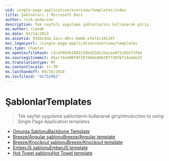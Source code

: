 ```yaml
---
uid: single-page-application/overview/templates/index
title: Şablonları | Microsoft Docs
author: rick-anderson
description: Tek sayfalı uygulama şablonlarını kullanarak giriş
ms.author: riande
ms.date: 01/14/2013
ms.assetid: 93d4cdda-1ecc-40cc-be06-efe72c34116f
msc.legacyurl: /single-page-application/overview/templates
msc.type: chapter
ms.openlocfilehash: c3c4f065b1882219b425d1cbacae8f2c02e73fbe
ms.sourcegitcommit: 45ac74e400f9f2b7dbded66297730f6f14a4eb25
ms.translationtype: MT
ms.contentlocale: tr-TR
ms.lasthandoff: 08/16/2018
ms.locfileid: "41752962"
---
```

<a name="templates"></a><span data-ttu-id="d53df-103">Şablonlar</span><span class="sxs-lookup"><span data-stu-id="d53df-103">Templates</span></span>
====================
> <span data-ttu-id="d53df-104">Tek sayfalı uygulama şablonlarını kullanarak giriş</span><span class="sxs-lookup"><span data-stu-id="d53df-104">Introduction to using Single Page Application templates</span></span>


- [<span data-ttu-id="d53df-105">Omurga Şablonu</span><span class="sxs-lookup"><span data-stu-id="d53df-105">Backbone Template</span></span>](backbonejs-template.md)
- [<span data-ttu-id="d53df-106">Breeze/Angular şablonu</span><span class="sxs-lookup"><span data-stu-id="d53df-106">Breeze/Angular template</span></span>](breezeangular-template.md)
- [<span data-ttu-id="d53df-107">Breeze/Knockout şablonu</span><span class="sxs-lookup"><span data-stu-id="d53df-107">Breeze/Knockout template</span></span>](breezeknockout-template.md)
- [<span data-ttu-id="d53df-108">EmberJS şablonu</span><span class="sxs-lookup"><span data-stu-id="d53df-108">EmberJS template</span></span>](emberjs-template.md)
- [<span data-ttu-id="d53df-109">Hot Towel şablonu</span><span class="sxs-lookup"><span data-stu-id="d53df-109">Hot Towel template</span></span>](hottowel-template.md)
